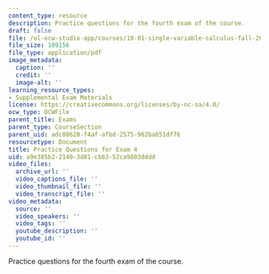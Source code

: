 ```yaml
---
content_type: resource
description: Practice questions for the fourth exam of the course.
draft: false
file: /ol-ocw-studio-app/courses/18-01-single-variable-calculus-fall-2006/a9e385b221403d81cb6352ca9803dddd_prexam4a.pdf
file_size: 109156
file_type: application/pdf
image_metadata:
  caption: ''
  credit: ''
  image-alt: ''
learning_resource_types:
- Supplemental Exam Materials
license: https://creativecommons.org/licenses/by-nc-sa/4.0/
ocw_type: OCWFile
parent_title: Exams
parent_type: CourseSection
parent_uid: adc88628-f4af-afbd-2575-962ba651df76
resourcetype: Document
title: Practice Questions for Exam 4
uid: a9e385b2-2140-3d81-cb63-52ca9803dddd
video_files:
  archive_url: ''
  video_captions_file: ''
  video_thumbnail_file: ''
  video_transcript_file: ''
video_metadata:
  source: ''
  video_speakers: ''
  video_tags: ''
  youtube_description: ''
  youtube_id: ''
---
```

Practice questions for the fourth exam of the course.